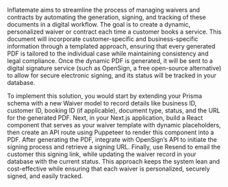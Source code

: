 Inflatemate aims to streamline the process of managing waivers and contracts by automating the generation, signing, and tracking of these documents in a digital workflow. The goal is to create a dynamic, personalized waiver or contract each time a customer books a service. This document will incorporate customer-specific and business-specific information through a templated approach, ensuring that every generated PDF is tailored to the individual case while maintaining consistency and legal compliance. Once the dynamic PDF is generated, it will be sent to a digital signature service (such as OpenSign, a free open-source alternative) to allow for secure electronic signing, and its status will be tracked in your database.

To implement this solution, you would start by extending your Prisma schema with a new Waiver model to record details like business ID, customer ID, booking ID (if applicable), document type, status, and the URL for the generated PDF. Next, in your Next.js application, build a React component that serves as your waiver template with dynamic placeholders, then create an API route using Puppeteer to render this component into a PDF. After generating the PDF, integrate with OpenSign’s API to initiate the signing process and retrieve a signing URL. Finally, use Resend to email the customer this signing link, while updating the waiver record in your database with the current status. This approach keeps the system lean and cost-effective while ensuring that each waiver is personalized, securely signed, and easily tracked.